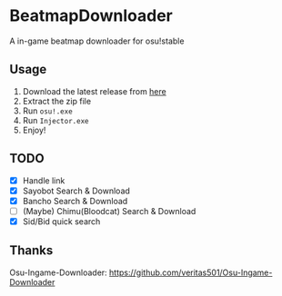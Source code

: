 # BeatmapDownloader
A in-game beatmap downloader for osu!stable

## Usage
1. Download the latest release from [here](https://github.com/KyuubiRan/BeatmapDownloader/releases)
2. Extract the zip file
3. Run `osu!.exe`
4. Run `Injector.exe`
5. Enjoy!

## TODO
- [x] Handle link
- [x] Sayobot Search & Download
- [x] Bancho Search & Download
- [ ] (Maybe) Chimu(Bloodcat) Search & Download
- [x] Sid/Bid quick search

## Thanks
Osu-Ingame-Downloader: https://github.com/veritas501/Osu-Ingame-Downloader
